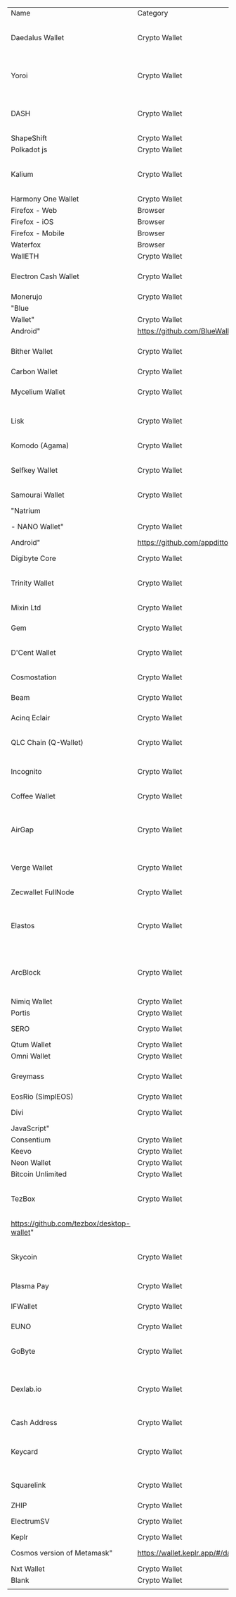 
|                                               |                                      |                                                    |                                               |                                                                                                              |                                          |                              |                                                                    |                                                                          |                                                                       |                                                        |                                             |       | 
|-----------------------------------------------|--------------------------------------|----------------------------------------------------|-----------------------------------------------|--------------------------------------------------------------------------------------------------------------|------------------------------------------|------------------------------|--------------------------------------------------------------------|--------------------------------------------------------------------------|-----------------------------------------------------------------------|--------------------------------------------------------|---------------------------------------------|-------| 
| Name                                          | Category                             | Quest Reward                                       | Dev/Team                                      | Description                                                                                                  | Website                                  | Platform                     | Github link                                                        | Link to main repo (Web)                                                  | Android Repo                                                          | IOS Repo                                               | Languages                                   |       | 
| Daedalus Wallet                               | Crypto Wallet                        | $500 USD + $2000 domain credit                     | Nabil                                         | Add domain resolution support for Cardano's Daedalus wallet. Click on name to expand details on requirements | https://daedaluswallet.io/               |                              | https://github.com/input-output-hk/daedalus                        |                                                                          |                                                                       |                                                        |                                             |       | 
| Yoroi                                         | Crypto Wallet                        | $500 USD + $2000 domain credit                     | mikeymop                                      | Add domain resolution support for Cardano's Yoroi wallet. Click on name to expand details on requirements    |                                          |                              |                                                                    |                                                                          |                                                                       |                                                        |                                             |       | 
| DASH                                          | Crypto Wallet                        | $500 USD + $2000 domain credit                     | Wiz Lee                                       | Add domain resolution support for Cardano's Yoroi wallet. Click on name to expand details on requirements    | https://mydashwallet.org/                | Web                          | https://github.com/DeltaEngine                                     | https://github.com/DeltaEngine/MyDashWallet                              |                                                                       |                                                        | #N/A                                        |       | 
| ShapeShift                                    | Crypto Wallet                        | $500 USD + $2000 domain credit                     | Unclaimed                                     |                                                                                                              | https://hdwallet-shapeshift.vercel.app/  |                              | https://github.com/shapeshift/HDWallet                             |                                                                          |                                                                       |                                                        |                                             |       | 
| Polkadot js                                   | Crypto Wallet                        | $1000 domain credit                                | Unclaimed                                     | Polkadot version of Metamask                                                                                 | https://polkadot.js.org/                 |                              | https://github.com/polkadot-js/polkadot-js.github.io               |                                                                          |                                                                       |                                                        |                                             |       | 
| Kalium                                        | Crypto Wallet                        | $1000 domain credit                                | Unclaimed                                     | Add domain resolution support for Banano's Kalium wallet. Click on name to expand details on requirements    |                                          |                              |                                                                    |                                                                          |                                                                       |                                                        |                                             |       | 
| Harmony One Wallet                            | Crypto Wallet                        | $1000 domain credit                                | Unclaimed                                     | Add domain resolution support                                                                                |                                          |                              |                                                                    |                                                                          |                                                                       |                                                        |                                             |       | 
| Firefox - Web                                 | Browser                              | $1000 domain credit                                | Unclaimed                                     | Add domain resolution support                                                                                |                                          |                              |                                                                    |                                                                          |                                                                       |                                                        |                                             |       | 
| Firefox - iOS                                 | Browser                              | $1000 domain credit                                | Unclaimed                                     | Add domain resolution support                                                                                |                                          |                              |                                                                    |                                                                          |                                                                       |                                                        |                                             |       | 
| Firefox - Mobile                              | Browser                              | $1000 domain credit                                | Unclaimed                                     | Add domain resolution support                                                                                |                                          |                              |                                                                    |                                                                          |                                                                       |                                                        |                                             |       | 
| Waterfox                                      | Browser                              | $1000 domain credit                                | Unclaimed                                     | Add domain resolution support                                                                                |                                          |                              |                                                                    |                                                                          |                                                                       |                                                        |                                             |       | 
| WallETH                                       | Crypto Wallet                        | $1000 domain credit                                | Unclaimed                                     | Add domain resolution support                                                                                | https://walleth.org/                     | Android                      | https://github.com/walleth                                         | https://github.com/walleth/walleth                                       | https://play.google.com/store/apps/details?id=org.walleth             |                                                        | Kotlin; CSS                                 |       | 
| Electron Cash Wallet                          | Crypto Wallet                        | $1000 domain credit                                | Unclaimed                                     | Add domain resolution support                                                                                | https://www.electroncash.org/            | Web; iOS; Android            |                                                                    | https://github.com/Electron-Cash/Electron-Cash                           | https://play.google.com/store/apps/details?id=org.electroncash.wallet |                                                        | Python; C; C; Java; HTML                    |       | 
| Monerujo                                      | Crypto Wallet                        | $1000 domain credit                                | Paxriel                                       | Add domain resolution support                                                                                | https://www.monerujo.io/                 | Android                      | https://github.com/m2049r/xmrwallet/tree/master/doc                | https://github.com/m2049r/xmrwallet                                      |                                                                       |                                                        | Java                                        |       | 
| "Blue                                         |                                      |                                                    |                                               |                                                                                                              |                                          |                              |                                                                    |                                                                          |                                                                       |                                                        |                                             |       | 
|   Wallet"                                     | Crypto Wallet                        | $1000 domain credit                                | Unclaimed                                     | Add domain resolution support                                                                                | https://bluewallet.io/                   | "iOS;                        |                                                                    |                                                                          |                                                                       |                                                        |                                             |       | 
|   Android"                                    | https://github.com/BlueWallet        | https://github.com/BlueWallet/BlueWallet           | https://github.com/BlueWallet/BlueWallet      |                                                                                                              | C                                        |                              |                                                                    |                                                                          |                                                                       |                                                        |                                             |       | 
| Bither Wallet                                 | Crypto Wallet                        | $1000 domain credit                                | Unclaimed                                     | Add domain resolution support                                                                                | https://bither.net/                      | Web; iOS; Android            | https://github.com/bither                                          |                                                                          | https://github.com/bither/bither-android                              | https://github.com/bither/bither-ios                   | JavaScript; Objective-c                     |       | 
| Carbon Wallet                                 | Crypto Wallet                        | $1000 domain credit                                | Unclaimed                                     | Add domain resolution support                                                                                | https://carbonwallet.com/                | Web                          | https://github.com/carbonwallet                                    | https://github.com/carbonwallet/carbonwallet.github.io                   |                                                                       |                                                        | JavaScript                                  |       | 
| Mycelium Wallet                               | Crypto Wallet                        | $1000 domain credit                                | Unclaimed                                     | Add domain resolution support                                                                                | https://wallet.mycelium.com/             | iOS; Android; Desktop        | https://github.com/mycelium-com                                    |                                                                          | https://github.com/mycelium-com/wallet-android                        | https://github.com/mycelium-com/wallet-ios             |                                             |       | 
| Lisk                                          | Crypto Wallet                        | $1000 domain credit                                | Unclaimed                                     | Add domain resolution support                                                                                | https://lisk.io/                         | iOS; Android; Desktop        | https://github.com/LiskHQ                                          | https://github.com/LiskHQ/lisk-core                                      |                                                                       |                                                        | C++                                         |       | 
| Komodo (Agama)                                | Crypto Wallet                        | $1000 domain credit                                | Unclaimed                                     | Add domain resolution support                                                                                | https://komodoplatform.com/komodo-wallet | Desktop                      | https://github.com/KomodoPlatform                                  | https://github.com/KomodoPlatform/sec-wallet                             |                                                                       |                                                        | JavaScript                                  |       | 
| Selfkey Wallet                                | Crypto Wallet                        | $1000 domain credit                                | Unclaimed                                     | Add domain resolution support                                                                                | https://selfkey.org/selfkey-wallet/      | Web; iOS; Android; Desktop   | https://github.com/SelfKeyFoundation                               | https://github.com/SelfKeyFoundation/Identity-Wallet                     |                                                                       |                                                        | JavaScript                                  |       | 
| Samourai Wallet                               | Crypto Wallet                        | $1000 domain credit                                | Unclaimed                                     | Add domain resolution support                                                                                | https://samouraiwallet.com/              | Android; Desktop             | https://github.com/Samourai-Wallet                                 |                                                                          | https://github.com/Samourai-Wallet/samourai-wallet-android            |                                                        | Java                                        |       | 
| "Natrium                                      |                                      |                                                    |                                               |                                                                                                              |                                          |                              |                                                                    |                                                                          |                                                                       |                                                        |                                             |       | 
|   - NANO Wallet"                              | Crypto Wallet                        | $1000 domain credit                                | Unclaimed                                     | "Add domain resolution support for Nano's Natrium wallet. "                                                  | https://natrium.io/                      | "iOS;                        |                                                                    |                                                                          |                                                                       |                                                        |                                             |       | 
|   Android"                                    | https://github.com/appditto          | https://github.com/appditto/natrium_wallet_flutter |                                               |                                                                                                              | #N/A                                     |                              |                                                                    |                                                                          |                                                                       |                                                        |                                             |       | 
| Digibyte Core                                 | Crypto Wallet                        | $1000 domain credit                                | Unclaimed                                     | Add domain resolution support                                                                                | https://digibyte.org/                    | iOS; Android                 | https://github.com/digibyte/digibyte                               | https://github.com/DigiByte-Core/digibytewallet-core                     | https://github.com/DigiByte-Core/digibytewallet-android               | https://github.com/DigiByte-Core/digibytewallet-ios    |                                             |       | 
| Trinity Wallet                                | Crypto Wallet                        | $1000 domain credit                                | Unclaimed                                     | Add domain resolution support                                                                                | https://trinity.iota.org/                | Web; iOS; Android; Desktop   | https://github.com/iotaledger/trinity-wallet                       | https://github.com/iotaledger/trinity-wallet                             |                                                                       |                                                        | #N/A                                        |       | 
| Mixin Ltd                                     | Crypto Wallet                        | $1000 domain credit                                | Unclaimed                                     | Add domain resolution support                                                                                | https://mixin.one                        | iOS; Android                 | https://github.com/MixinNetwork                                    | https://github.com/MixinNetwork/desktop-app                              | https://github.com/MixinNetwork/android-app                           | https://github.com/MixinNetwork/ios-app                |                                             |       | 
| Gem                                           | Crypto Wallet                        | $1000 domain credit                                | Unclaimed                                     | Add domain resolution support                                                                                | https://gem.co/                          | Web; iOS; Android            | https://github.com/GemHQ                                           | https://github.com/GemHQ/MyEtherWallet                                   |                                                                       |                                                        |                                             |       | 
| D'Cent Wallet                                 | Crypto Wallet                        | $1000 domain credit                                | Unclaimed                                     | Add domain resolution support                                                                                | https://dcentwallet.com/                 | iOS; Android; Hardware       | https://github.com/DcentWallet                                     | https://github.com/DcentWallet/MyEtherWallet                             |                                                                       |                                                        |                                             |       | 
| Cosmostation                                  | Crypto Wallet                        | $1000 domain credit                                | Unclaimed                                     | Add domain resolution support                                                                                | https://www.cosmostation.io/             | iOS; Android                 | https://github.com/cosmostation                                    | https://github.com/cosmostation/cosmosjs                                 | https://github.com/cosmostation/cosmostation-mobile                   |                                                        | "Java, Swift"                               |       | 
| Beam                                          | Crypto Wallet                        | $1000 domain credit                                | Unclaimed                                     | Add domain resolution support                                                                                | https://beam.mw/                         | Web; iOS; Android            | https://github.com/BeamMW/beam                                     | https://github.com/BeamMW/web-wallet                                     | https://github.com/BeamMW/android-wallet                              | https://github.com/BeamMW/ios-wallet                   | C; Kotlin; C; TypeScript                    |       | 
| Acinq Eclair                                  | Crypto Wallet                        | $1000 domain credit                                | Unclaimed                                     | Add domain resolution support                                                                                | https://acinq.co/                        | iOS; Android                 | https://github.com/ACINQ                                           | https://github.com/ACINQ/eclair                                          | https://github.com/ACINQ/eclair-mobile                                |                                                        | Scala; C                                    |       | 
| QLC Chain (Q-Wallet)                          | Crypto Wallet                        | $1000 domain credit                                | Unclaimed                                     | Add domain resolution support                                                                                | https://www.qlcchain.org/                | Web; Android; Desktop        | https://github.com/qlcchain/                                       |                                                                          | https://github.com/qlcchain/QWallet-Android                           | https://github.com/qlcchain/QWallet-iOS                | Java                                        |       | 
| Incognito                                     | Crypto Wallet                        | $1000 domain credit                                | Unclaimed                                     | Add domain resolution support                                                                                | https://incognito.org/                   | Web; iOS; Android; Desktop   | https://github.com/incognitochain                                  | https://github.com/incognitochain/incognito-wallet                       |                                                                       |                                                        | JavaScript                                  |       | 
| Coffee Wallet                                 | Crypto Wallet                        | $1000 domain credit                                | Unclaimed                                     | Add domain resolution support                                                                                | https://wallet.coffee/                   | iOS; Android                 | https://github.com/fsw/coffee.wallet/wiki/Coffee-Wallet-on-Desktop | https://github.com/fsw/coffee.wallet                                     |                                                                       |                                                        | JavaScript                                  |       | 
| AirGap                                        | Crypto Wallet                        | $1000 domain credit                                | Unclaimed                                     | Add domain resolution support                                                                                | https://airgap.it/                       | Web; iOS; Android            | https://github.com/airgap-it                                       | https://github.com/airgap-it/airgap-wallet                               | https://github.com/airgap-it/airgap-wallet                            |                                                        | JavaScript; TypeScript; Shell; Python; HTML |       | 
| Verge Wallet                                  | Crypto Wallet                        | $1000 domain credit                                | Unclaimed                                     | Add domain resolution support                                                                                | https://vergecurrency.com/wallets/       | Web; iOS; Android; Desktop   | https://vergecurrency.com/developers/vergecurrency-repositories/   | https://github.com/vergecurrency/VERGE                                   |                                                                       |                                                        | #N/A                                        |       | 
| Zecwallet FullNode                            | Crypto Wallet                        | $1000 domain credit                                | Unclaimed                                     | Add domain resolution support                                                                                | https://www.zecwallet.co/fullnode.html   | Web; Android                 | https://github.com/ZcashFoundation                                 | https://github.com/ZcashFoundation/zecwallet/                            |                                                                       |                                                        | #N/A                                        |       | 
| Elastos                                       | Crypto Wallet                        | $1000 domain credit                                | Unclaimed                                     | Add domain resolution support                                                                                | https://www.elastos.org/                 | iOS; Android                 | https://github.com/elastos                                         | https://github.com/elastos/Elastos/wiki/A-Non-Developer-Guide-to-Elastos | https://github.com/elastos/Elastos.App.UnionSquare.Android            | https://github.com/elastos/Elastos.App.UnionSquare.iOS | Java; JavaScript; Go; TypeScript; C         |       | 
| ArcBlock                                      | Crypto Wallet                        | $1000 domain credit                                | Unclaimed                                     | Add domain resolution support                                                                                | https://www.arcblock.io/en/              | iOS; Android                 | https://github.com/arcblock                                        | https://github.com/ArcBlock/forge-js                                     | https://github.com/ArcBlock/arcblock-android-sdk                      | https://github.com/ArcBlock/arcblock-ios-sdk           | Elixir; JavaScript; Shell; HTML; Swift      |       | 
| Nimiq Wallet                                  | Crypto Wallet                        | $1000 domain credit                                | Unclaimed                                     | Add domain resolution support                                                                                | https://www.nimiq.com/                   | Web                          | https://github.com/nimiq                                           | https://github.com/nimiq/wallet                                          |                                                                       |                                                        | Vue                                         |       | 
| Portis                                        | Crypto Wallet                        | $1000 domain credit                                | Unclaimed                                     | Add domain resolution support                                                                                | https://www.portis.io/                   | Web                          |                                                                    |                                                                          |                                                                       |                                                        |                                             |       | 
| SERO                                          | Crypto Wallet                        | $1000 domain credit                                | Unclaimed                                     | Add domain resolution support                                                                                | http://sero.vip/                         | Web; iOS; Android            | https://github.com/sero-cash/cminer                                | https://github.com/sero-cash/wallet                                      |                                                                       |                                                        | Go; JavaScript                              |       | 
| Qtum Wallet                                   | Crypto Wallet                        | $1000 domain credit                                | Unclaimed                                     | Add domain resolution support                                                                                | https://qtumwallet.org/                  | Web                          | https://github.com/qtumproject/qtum                                | https://github.com/qtumproject/qtum                                      |                                                                       |                                                        | C++                                         |       | 
| Omni Wallet                                   | Crypto Wallet                        | $1000 domain credit                                | Unclaimed                                     | Add domain resolution support                                                                                | https://www.omniwallet.org/              | Web                          | https://github.com/OmniLayer                                       | https://github.com/OmniLayer/omniwallet                                  |                                                                       |                                                        |                                             |       | 
| Greymass                                      | Crypto Wallet                        | $1000 domain credit                                | Unclaimed                                     | Add domain resolution support                                                                                | https://greymass.com/                    | Desktop                      | https://github.com/greymass/eos-voter                              | https://github.com/greymass/anchor                                       |                                                                       |                                                        | TypeScript; JavaScript; C; Swift; Go        |       | 
| EosRio (SimplEOS)                             | Crypto Wallet                        | $1000 domain credit                                | Unclaimed                                     | Add domain resolution support                                                                                | https://web.eosrio.io/simpleos/          | Desktop                      | https://github.com/eosrio                                          | https://github.com/eosrio/simpleos                                       |                                                                       |                                                        | "JS, Vue"                                   |       | 
| Divi                                          | Crypto Wallet                        | $1000 domain credit                                | Unclaimed                                     | Add domain resolution support                                                                                | https://diviproject.org/                 | Web; Desktop                 | https://github.com/DiviProject                                     | https://github.com/DiviProject/Divi                                      |                                                                       |                                                        | "TypeScript                                 |  HTML | 
|     JavaScript"                               |                                      |                                                    |                                               |                                                                                                              |                                          |                              |                                                                    |                                                                          |                                                                       |                                                        |                                             |       | 
| Consentium                                    | Crypto Wallet                        | $1000 domain credit                                | Unclaimed                                     | Add domain resolution support                                                                                | https://consentium.net/                  | iOS                          | https://github.com/ConsentiumSN                                    | https://github.com/ConsentiumSN/ConsentiumSN                             |                                                                       |                                                        | #N/A                                        |       | 
| Keevo                                         | Crypto Wallet                        | $1000 domain credit                                | Unclaimed                                     | Add domain resolution support                                                                                | https://keevowallet.com/                 | Hardware                     | https://github.com/coinus                                          | https://github.com/coinus/Wallet                                         | https://github.com/coinus/Wallet                                      |                                                        | Swift                                       |       | 
| Neon Wallet                                   | Crypto Wallet                        | $1000 domain credit                                | Unclaimed                                     | Add domain resolution support                                                                                | https://neonwallet.com/                  | Desktop                      | https://github.com/CityOfZion/neon-wallet                          | https://github.com/CityOfZion/neon-wallet                                |                                                                       |                                                        |                                             |       | 
| Bitcoin Unlimited                             | Crypto Wallet                        | $1000 domain credit                                | Unclaimed                                     | Add domain resolution support                                                                                | https://www.bitcoinunlimited.info/       | Desktop                      | https://github.com/BitcoinUnlimited                                | https://github.com/BitcoinUnlimited/BitcoinUnlimited                     |                                                                       |                                                        | #N/A                                        |       | 
| TezBox                                        | Crypto Wallet                        | $1000 domain credit                                | Unclaimed                                     | Add domain resolution support                                                                                | https://tezbox.com/                      | "iOS, Desktop, Android, Web" | https://github.com/tezbox                                          | "https://github.com/tezbox/web-wallet                                    |                                                                       |                                                        |                                             |       | 
|     https://github.com/tezbox/desktop-wallet" |                                      |                                                    | #N/A                                          |                                                                                                              |                                          |                              |                                                                    |                                                                          |                                                                       |                                                        |                                             |       | 
| Skycoin                                       | Crypto Wallet                        | $1000 domain credit                                | Unclaimed                                     | Add domain resolution support                                                                                | https://www.skycoin.com/                 | Web; iOS; Android            | https://github.com/skycoinproject                                  | https://github.com/SkycoinProject/skycoin                                |                                                                       |                                                        | Go; C; TypeScript; Python; Batchfile        |       | 
| Plasma Pay                                    | Crypto Wallet                        | $1000 domain credit                                | Unclaimed                                     | Add domain resolution support                                                                                | https://plasmapay.com                    | Web; iOS                     | https://github.com/mymonero/mymonero-app-js/releases               | https://github.com/mymonero/mymonero-web-js                              | https://github.com/mymonero/mymonero-android-js                       | https://github.com/mymonero/mymonero-app-ios           | C; Swift                                    |       | 
| IFWallet                                      | Crypto Wallet                        | $1000 domain credit                                | Unclaimed                                     | Add domain resolution support                                                                                | https://www.ifwallet.com/                | iOS; Android                 | https://github.com/ifwallet                                        | https://github.com/IFWallet/wallet-core                                  |                                                                       |                                                        | #N/A                                        |       | 
| EUNO                                          | Crypto Wallet                        | $1000 domain credit                                | Unclaimed                                     | Add domain resolution support                                                                                | https://euno.co/                         | Web; Android                 | https://github.com/Euno                                            | https://github.com/Euno/EunoPaperWallet/archive/v1.0.1.zip               |                                                                       |                                                        | C; Vue                                      |       | 
| GoByte                                        | Crypto Wallet                        | $1000 domain credit                                | Unclaimed                                     | Add domain resolution support                                                                                | https://gobyte.network/                  | Web; iOS                     | https://github.com/gobytecoin                                      | https://github.com/gobytecoin/gobyte                                     |                                                                       |                                                        | JavaScript; PHP; Shell; C; C                |       | 
| Dexlab.io                                     | Crypto Wallet                        | $1000 domain credit                                | Unclaimed                                     | Add domain resolution support                                                                                | https://www.dexlab.io/                   | iOS                          | https://github.com/dexlab-io                                       | https://github.com/dexlab-io/DexWallet-website                           |                                                                       |                                                        | JavaScript; TypeScript; Shell; HTML; Python |       | 
| Cash Address                                  | Crypto Wallet                        | $1000 domain credit                                | Unclaimed                                     | Add domain resolution support                                                                                | https://cashaddress.org/                 | Paper wallet                 | https://github.com/theantnest/bccaddress                           | https://github.com/theantnest/bccaddress                                 |                                                                       |                                                        | "HTML, JavaScript"                          |       | 
| Keycard                                       | Crypto Wallet                        | $1000 domain credit                                | Unclaimed                                     | Add domain resolution support                                                                                | https://keycard.status.im/               | Hardware wallet              | https://github.com/status-im                                       | https://github.com/status-im/status-keycard                              |                                                                       |                                                        | JavaScript; Nim; Go; Python; Java           |       | 
| Squarelink                                    | Crypto Wallet                        | $1000 domain credit                                | Unclaimed                                     | Add domain resolution support                                                                                | https://squarelink.com/                  | Web                          | https://github.com/Squarelink-Inc                                  | https://github.com/Squarelink-Inc/Squarelink-Web3                        |                                                                       |                                                        | Javascript; TypeScript; Web3                |       | 
| ZHIP                                          | Crypto Wallet                        | $1000 domain credit                                | Unclaimed                                     | Add domain resolution support                                                                                | https://zhip.app/                        | iOS                          | https://github.com/OpenZesame                                      | https://github.com/OpenZesame/Zhip                                       |                                                                       | https://github.com/OpenZesame/Zhip                     | Swift                                       |       | 
| ElectrumSV                                    | Crypto Wallet                        | $1000 domain credit                                | Unclaimed                                     | Add domain resolution support to LTC wallet                                                                  | https://electrumsv.io/                   | Desktop                      | https://github.com/electrumsv                                      | https://github.com/electrumsv/electrumsv-sdk                             |                                                                       |                                                        | #N/A                                        |       | 
| Keplr                                         | Crypto Wallet                        | $1000 domain credit                                | Unclaimed                                     | "Add domain resolution support                                                                               |                                          |                              |                                                                    |                                                                          |                                                                       |                                                        |                                             |       | 
| Cosmos version of Metamask"                   | https://wallet.keplr.app/#/dashboard | Web                                                | https://github.com/chainapsis/keplr-extension | https://github.com/chainapsis/keplr-extension                                                                |                                          |                              | TypeScript                                                         |                                                                          |                                                                       |                                                        |                                             |       | 
| Nxt Wallet                                    | Crypto Wallet                        | $1000 domain credit                                | Unclaimed                                     | Add domain resolution support                                                                                | https://www.jelurida.com/nxt/downloads   | Desktop                      | https://bitbucket.org/Jelurida/nxt/src/master/                     | https://bitbucket.org/Jelurida/nxt/src/master/                           |                                                                       |                                                        |                                             |       | 
| Blank                                         | Crypto Wallet                        |                                                    |                                               |                                                                                                              | https://www.goblank.io/                  | Desktop                      | https://github.com/Blank-Wallet                                    |                                                                          |                                                                       |                                                        |                                             |       | 
|                                               |                                      |                                                    |                                               |                                                                                                              |                                          |                              |                                                                    |                                                                          |                                                                       |                                                        |                                             |       | 

